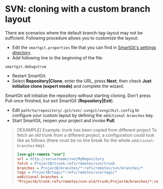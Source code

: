 # SVN: cloning with a custom branch layout

There are scenarios where the default branch-tag-layout may not be
sufficient. Following procedure allows you to customize the layout:

-   Edit the `smartgit.properties` file that you can find in [SmartGit's settings directory](../../Manual/Installation/Installation-and-Files.md).
-   Add following line to the beginning of the file:

``` properties
smartgit.debug=true
```
-   Restart SmartGit.
-   Select **Repository\|Clone**, enter the URL, press **Next**, then
    check **Just initialize clone (expert mode)** and complete the
    wizard.

SmartGit will initialize the repository without starting cloning. Don't
press Pull once finished, but exit SmartGit (**Repository\|Exit**).

-   Edit `path/to/repository/.git/svn/.svngit/svngitkit.config` to
    configure your custom layout by defining the `additional-branches`
    key.
-   Start SmartGit, reopen your project and invoke **Pull**.

> [!EXAMPLE]
> Example: trunk has been copied from different project
> To fetch an *old* trunk from a different project, a configuration could
> look like as follows (there must be no line break for the whole
> `additional-branches` key).
>
> ``` ini
> [svn-git-remote "svn"]
> url = http://servername/svn/MyRepository
> fetch = ProjectB/trunk:refs/remotes/svn/trunk
> branches = ProjectB/branches/*:refs/remotes/svn/branches/*
> tags = ProjectB/tags/*:refs/remotes/svn/tags/*
> additional-branches =
> "ProjectA/trunk:refs/remotes/svn-old/trunk;ProjectA/branches/*:refs/remotes/svn-old/branches/*;ProjectA/tags/*:refs/remotes/svn-old/tags/*"
> ```


